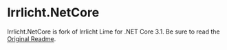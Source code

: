 # Irrlicht.NetCore

Irrlicht.NetCore is fork of Irrlicht Lime for .NET Core 3.1. Be sure to read the [Original Readme](https://github.com/greenya/irrlichtlime/blob/master/README.md).
